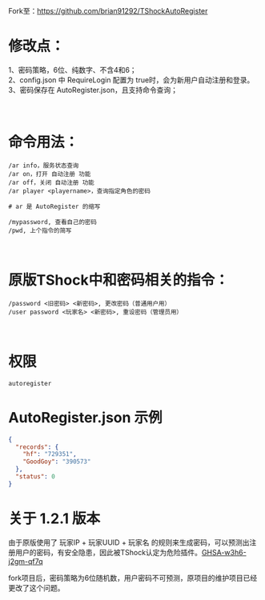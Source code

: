 Fork至：https://github.com/brian91292/TShockAutoRegister<br>



# 修改点：<br>
1、密码策略，6位、纯数字、不含4和6；<br>
2、config.json 中 RequireLogin 配置为 true时，会为新用户自动注册和登录。<br>
3、密码保存在 AutoRegister.json，且支持命令查询；<br>
<br>
<br>


# 命令用法：
```shell
/ar info，服务状态查询
/ar on，打开 自动注册 功能
/ar off，关闭 自动注册 功能
/ar player <playername>，查询指定角色的密码

# ar 是 AutoRegister 的缩写

/mypassword, 查看自己的密码
/pwd, 上个指令的简写
```
<br>

# 原版TShock中和密码相关的指令：
```shell
/password <旧密码> <新密码>, 更改密码（普通用户用）
/user password <玩家名> <新密码>, 重设密码（管理员用）
```
<br>

# 权限
```shell
autoregister
```


# AutoRegister.json 示例 <br>
```json
{
  "records": {
    "hf": "729351",
    "GoodGoy": "390573"
  },
  "status": 0
}
```

# 关于 1.2.1 版本
由于原版使用了 玩家IP + 玩家UUID + 玩家名 的规则来生成密码，可以预测出注册用户的密码，有安全隐患，因此被TShock认定为危险插件。[GHSA-w3h6-j2gm-qf7q](https://github.com/Pryaxis/Plugins/security/advisories/GHSA-w3h6-j2gm-qf7q)<br>

fork项目后，密码策略为6位随机数，用户密码不可预测，原项目的维护项目已经更改了这个问题。